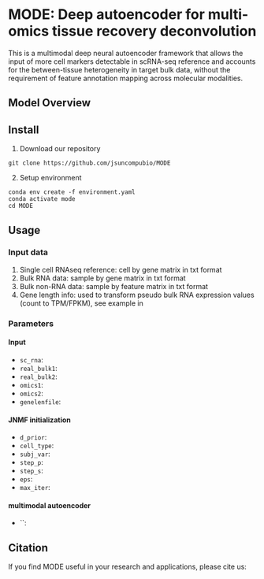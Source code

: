 # MODE: Deep autoencoder for multi-omics tissue recovery deconvolution

This is a multimodal deep neural autoencoder framework that allows the input of more cell markers detectable in scRNA-seq reference and accounts for the between-tissue heterogeneity in target bulk data, without the requirement of feature annotation mapping across molecular modalities.

## Model Overview

## Install

1. Download our repository
```
git clone https://github.com/jsuncompubio/MODE
```
2. Setup environment
```
conda env create -f environment.yaml
conda activate mode
cd MODE
```

## Usage

### Input data
1. Single cell RNAseq reference: cell by gene matrix in txt format
2. Bulk RNA data: sample by gene matrix in txt format
3. Bulk non-RNA data: sample by feature matrix in txt format
4. Gene length info: used to transform pseudo bulk RNA expression values (count to TPM/FPKM), see example in

### Parameters
#### Input
- `sc_rna`:
- `real_bulk1`:
- `real_bulk2`:
- `omics1`:
- `omics2`:
- `genelenfile`:

#### JNMF initialization
- `d_prior`:
- `cell_type`:
- `subj_var`:
- `step_p`:
- `step_s`:
- `eps`:
- `max_iter`:

#### multimodal autoencoder
- ``:

## Citation

If you find MODE useful in your research and applications, please cite us:
```bibtex
```
